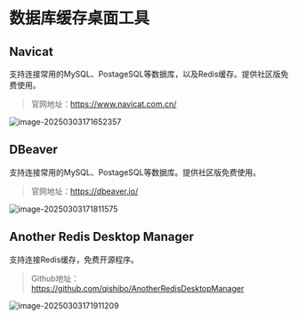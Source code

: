 # 数据库缓存桌面工具

## Navicat

支持连接常用的MySQL、PostageSQL等数据库，以及Redis缓存。提供社区版免费使用。

> 官网地址：https://www.navicat.com.cn/

![image-20250303171652357](https://oss.xubighead.top/oss/image/202503/1896489967384891395.png)



## DBeaver

支持连接常用的MySQL、PostageSQL等数据库。提供社区版免费使用。

> 官网地址：https://dbeaver.io/

![image-20250303171811575](https://oss.xubighead.top/oss/image/202503/1896490298139316227.png)



## Another Redis Desktop Manager

支持连接Redis缓存，免费开源程序。

> Github地址：https://github.com/qishibo/AnotherRedisDesktopManager

![image-20250303171911209](https://oss.xubighead.top/oss/image/202503/1896490547616518147.png)
